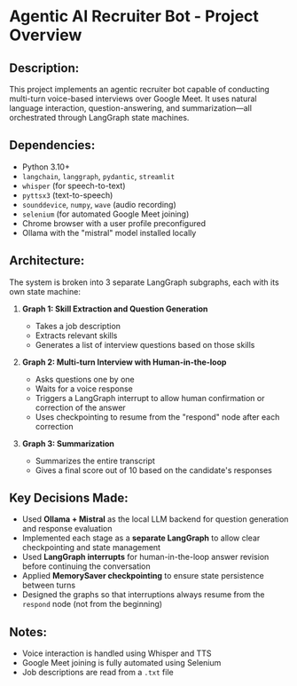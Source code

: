 Agentic AI Recruiter Bot - Project Overview
===========================================

Description:
-------------
This project implements an agentic recruiter bot capable of conducting multi-turn voice-based interviews over Google Meet. It uses natural language interaction, question-answering, and summarization—all orchestrated through LangGraph state machines.

Dependencies:
-------------
- Python 3.10+
- `langchain`, `langgraph`, `pydantic`, `streamlit`
- `whisper` (for speech-to-text)
- `pyttsx3` (text-to-speech)
- `sounddevice`, `numpy`, `wave` (audio recording)
- `selenium` (for automated Google Meet joining)
- Chrome browser with a user profile preconfigured
- Ollama with the "mistral" model installed locally

Architecture:
-------------
The system is broken into 3 separate LangGraph subgraphs, each with its own state machine:

1. **Graph 1: Skill Extraction and Question Generation**
   - Takes a job description
   - Extracts relevant skills
   - Generates a list of interview questions based on those skills

2. **Graph 2: Multi-turn Interview with Human-in-the-loop**
   - Asks questions one by one
   - Waits for a voice response
   - Triggers a LangGraph interrupt to allow human confirmation or correction of the answer
   - Uses checkpointing to resume from the "respond" node after each correction

3. **Graph 3: Summarization**
   - Summarizes the entire transcript
   - Gives a final score out of 10 based on the candidate's responses

Key Decisions Made:
-------------------
- Used **Ollama + Mistral** as the local LLM backend for question generation and response evaluation
- Implemented each stage as a **separate LangGraph** to allow clear checkpointing and state management
- Used **LangGraph interrupts** for human-in-the-loop answer revision before continuing the conversation
- Applied **MemorySaver checkpointing** to ensure state persistence between turns
- Designed the graphs so that interruptions always resume from the `respond` node (not from the beginning)

Notes:
------
- Voice interaction is handled using Whisper and TTS
- Google Meet joining is fully automated using Selenium
- Job descriptions are read from a `.txt` file
